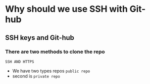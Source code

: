 # Why should we use SSH with Git-hub

## SSH keys and Git-hub
### There are two methods to clone the repo

``` SSH AND HTTPS ```
- We have two types repos ```public repo``` 
- second is ```private repo```